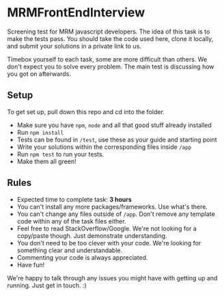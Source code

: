 # MRMFrontEndInterview
Screening test for MRM javascript developers. The idea of this task is to make the tests pass. 
You should take the code used here, clone it locally, and submit your solutions in a private link to us.

Timebox yourself to each task, some are more difficult than others. We don't expect you to solve every problem. 
The main test is discussing how you got on afterwards.

## Setup

To get set up, pull down this repo and cd into the folder.
 - Make sure you have `npm`, `node` and all that good stuff already installed 
 - Run `npm install`
 - Tests can be found in `/test`, use these as your guide and starting point
 - Write your solutions within the corresponding files inside `/app`
 - Run `npm test` to run your tests.
 - Make them all green!

## Rules

 - Expected time to complete task: **3 hours**
 - You can't install any more packages/frameworks. Use what's there.
 - You can't change any files outside of `/app`. Don't remove any template code within any of the task files either.
 - Feel free to read StackOverflow/Google. We're not looking for a copy/paste though. Just demonstrate understanding.
 - You don't need to be too clever with your code. We're looking for something clear and understandable.
 - Commenting your code is always appreciated.
 - Have fun!
 
 We're happy to talk through any issues you might have with getting up and running. Just get in touch.  :)
